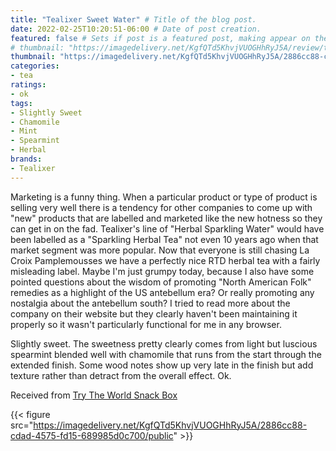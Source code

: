 ```yaml
---
title: "Tealixer Sweet Water" # Title of the blog post.
date: 2022-02-25T10:20:51-06:00 # Date of post creation.
featured: false # Sets if post is a featured post, making appear on the home page side bar.
# thumbnail: "https://imagedelivery.net/KgfQTd5KhvjVUOGHhRyJ5A/review/thumbs/tealixer-sweet-water.jpg" # Sets thumbnail image appearing inside card on homepage.
thumbnail: "https://imagedelivery.net/KgfQTd5KhvjVUOGHhRyJ5A/2886cc88-cdad-4575-fd15-689985d0c700/thumb"
categories:
- tea
ratings:
- ok
tags:
- Slightly Sweet
- Chamomile
- Mint
- Spearmint
- Herbal
brands:
- Tealixer
---
```


Marketing is a funny thing. When a particular product or type of product is selling very well there is a tendency for other companies to come up with "new" products that are labelled and marketed like the new hotness so they can get in on the fad. Tealixer's line of "Herbal Sparkling Water" would have been labelled as a "Sparkling Herbal Tea" not even 10 years ago when that market segment was more popular. Now that everyone is still chasing La Croix Pamplemousses we have a perfectly nice RTD herbal tea with a fairly misleading label. Maybe I'm just grumpy today, because I also have some pointed questions about the wisdom of promoting "North American Folk" remedies as a highlight of the US antebellum era? Or really promoting any nostalgia about the antebellum south? I tried to read more about the company on their website but they clearly haven't been maintaining it properly so it wasn't particularly functional for me in any browser.

Slightly sweet. The sweetness pretty clearly comes from light but luscious spearmint blended well with chamomile that runs from the start through the extended finish. Some wood notes show up very late in the finish but add texture rather than detract from the overall effect. Ok.

Received from [Try The World Snack Box](https://trytheworld.com)

{{< figure src="https://imagedelivery.net/KgfQTd5KhvjVUOGHhRyJ5A/2886cc88-cdad-4575-fd15-689985d0c700/public" >}}
